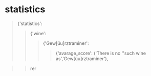 # statistics #

> {'statistics':
>> {'wine':
>>> {'Gew[üu]rztraminer':
>>>> {'avarage_score': ('There is no ''such wine as','Gew[üu]rztraminer'),







>>rer                                           